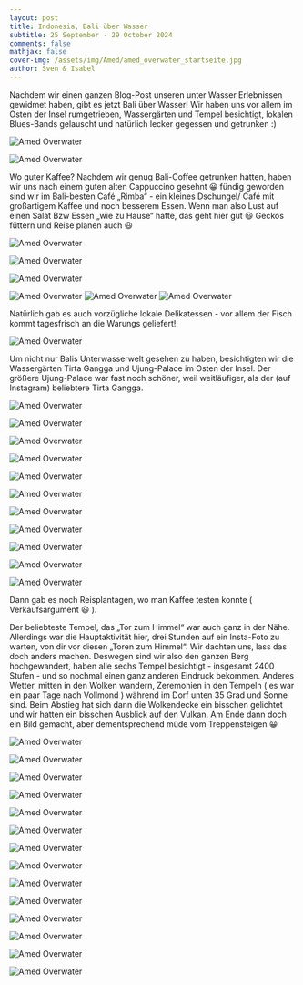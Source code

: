 ```yaml
---
layout: post
title: Indonesia, Bali über Wasser
subtitle: 25 September - 29 October 2024
comments: false
mathjax: false
cover-img: /assets/img/Amed/amed_overwater_startseite.jpg
author: Sven & Isabel
---
```


Nachdem wir einen ganzen Blog-Post unseren unter Wasser Erlebnissen gewidmet haben, gibt es jetzt Bali über Wasser!
Wir haben uns vor allem im Osten der Insel rumgetrieben, Wassergärten und Tempel besichtigt, lokalen Blues-Bands gelauscht und natürlich lecker gegessen und getrunken :)   

![Amed Overwater](/assets/img/Amed/amed_overwater_1.jpg)

![Amed Overwater](/assets/img/Amed/amed_overwater_3.jpg)

Wo guter Kaffee? Nachdem wir genug Bali-Coffee getrunken hatten, haben wir uns nach einem guten alten Cappuccino gesehnt 😀 fündig geworden sind wir im Bali-besten Café „Rimba“ - ein kleines Dschungel/ Café mit großartigem Kaffee und noch besserem Essen. Wenn man also Lust auf einen Salat Bzw Essen „wie zu Hause“ hatte, das geht hier gut 😃
Geckos füttern und Reise planen auch 😃

![Amed Overwater](/assets/img/Amed/amed_overwater_rimba_1.jpg)

![Amed Overwater](/assets/img/Amed/amed_overwater_rimba_3.jpg)

![Amed Overwater](/assets/img/Amed/amed_overwater_rimba_4.jpg)

![Amed Overwater](/assets/img/Amed/amed_overwater_rimba_2.jpg)
![Amed Overwater](/assets/img/Amed/amed_overwater_gecko_1.jpg)
![Amed Overwater](/assets/img/Amed/amed_overwater_gecko_2.jpg)

Natürlich gab es auch vorzügliche lokale Delikatessen - vor allem der Fisch kommt tagesfrisch an die Warungs geliefert!

![Amed Overwater](/assets/img/Amed/amed_overwater_food_1.jpg)

Um nicht nur Balis Unterwasserwelt gesehen zu haben, besichtigten wir die Wassergärten Tirta Gangga und Ujung-Palace im Osten der Insel. Der größere Ujung-Palace war fast noch schöner, weil weitläufiger, als der (auf Instagram) beliebtere Tirta Gangga.

![Amed Overwater](/assets/img/Amed/amed_overwater_temple_1.jpg)

![Amed Overwater](/assets/img/Amed/amed_overwater_temple_2.jpg)

![Amed Overwater](/assets/img/Amed/amed_overwater_temple_3.jpg)

![Amed Overwater](/assets/img/Amed/amed_overwater_temple_4.jpg)

![Amed Overwater](/assets/img/Amed/amed_overwater_temple_9.jpg)

![Amed Overwater](/assets/img/Amed/amed_overwater_temple_10.jpg)

![Amed Overwater](/assets/img/Amed/amed_overwater_temple_11.jpg)

![Amed Overwater](/assets/img/Amed/amed_overwater_temple_12.jpg)

![Amed Overwater](/assets/img/Amed/amed_overwater_temple_13.jpg)

![Amed Overwater](/assets/img/Amed/amed_overwater_temple_14.jpg)

![Amed Overwater](/assets/img/Amed/amed_overwater_temple_15.jpg)



Dann gab es noch Reisplantagen, wo man Kaffee testen konnte ( Verkaufsargument 😃 ).

Der beliebteste Tempel, das „Tor zum Himmel“ war auch ganz in der Nähe. Allerdings war die Hauptaktivität hier, drei Stunden auf ein Insta-Foto zu warten, von dir vor diesen „Toren zum Himmel“.
Wir dachten uns, lass das doch anders machen. Deswegen sind wir also den ganzen Berg hochgewandert, haben alle sechs Tempel besichtigt - insgesamt 2400 Stufen - und so nochmal einen ganz anderen Eindruck bekommen. Anderes Wetter, mitten in den Wolken wandern, Zeremonien in den Tempeln ( es war ein paar Tage nach Vollmond ) während im Dorf unten 35 Grad und Sonne sind. Beim Abstieg hat sich dann die Wolkendecke ein bisschen gelichtet und wir hatten ein bisschen Ausblick auf den Vulkan. Am Ende dann doch ein Bild gemacht, aber dementsprechend müde vom Treppensteigen 😀












![Amed Overwater](/assets/img/Amed/amed_overwater_temple_5.jpg)

![Amed Overwater](/assets/img/Amed/amed_overwater_temple_6.jpg)

![Amed Overwater](/assets/img/Amed/amed_overwater_temple_7.jpg)

![Amed Overwater](/assets/img/Amed/amed_overwater_temple_8.jpg)



![Amed Overwater](/assets/img/Amed/amed_overwater_temple_16.jpg)

![Amed Overwater](/assets/img/Amed/amed_overwater_temple_17.jpg)

![Amed Overwater](/assets/img/Amed/amed_overwater_temple_18.jpg)

![Amed Overwater](/assets/img/Amed/amed_overwater_temple_19.jpg)

![Amed Overwater](/assets/img/Amed/amed_overwater_temple_20.jpg)

![Amed Overwater](/assets/img/Amed/amed_overwater_temple_21.jpg)

![Amed Overwater](/assets/img/Amed/amed_overwater_temple_22.jpg)

![Amed Overwater](/assets/img/Amed/amed_overwater_temple_23.jpg)

![Amed Overwater](/assets/img/Amed/amed_overwater_temple_24.jpg)


![Amed Overwater](/assets/img/Amed/amed_overwater_2.jpg)


